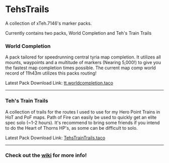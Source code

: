 # TehsTrails
A collection of xTeh.7146's marker packs. 

Currently contains two packs, World Completion and Teh's Train Trails

### World Completion 
A pack tailored for speedrunning central tyria map completion. It utilizes all mounts, waypoints and a multitude of markers (Nearing 5,000!) to give you the fastest map completion times possible. The current map comp world record of 11h43m utilizes this packs routing!

Latest Pack Download Link: [tt.worldcompletion.taco](https://github.com/xrandox/TehsTrails/raw/main/World%20Completion/tt.worldcompletion.taco)

***
### Teh's Train Trails
A collection of trails for the routes I used to use for my Hero Point Trains in HoT and PoF maps. Path of Fire can easily be used to quickly get an elite spec solo (~1-2 hours). It's recommend to bring some friends if you intend to do the Heart of Thorns HP's, as some can be difficult to solo. 

Latest Pack Download Link: [TehsTrainTrails.taco](https://github.com/xrandox/TehsTrails/raw/main/Tehs%20Train%20Trails/TehsTrainTrails.taco)

***

### Check out the [wiki](https://github.com/xrandox/TehsTrails/wiki) for more info!
